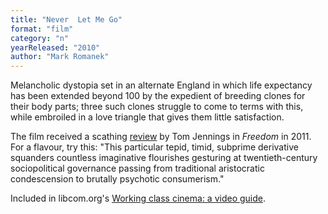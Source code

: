 ```yaml
---
title: "Never  Let Me Go"
format: "film"
category: "n"
yearReleased: "2010"
author: "Mark Romanek"
---
```

 Melancholic dystopia set in an alternate England in which life expectancy has  been extended beyond 100 by the expedient of breeding clones for their body  parts; three such clones struggle to come to terms with this, while embroiled in  a love triangle that gives them little satisfaction.

The film received a scathing <a href="https://libcom.org/article/never-let-me-go-directed-mark-romanek">review</a> by Tom Jennings in <em>Freedom</em> in 2011. For a flavour, try this: "This particular tepid, timid, subprime derivative squanders countless imaginative flourishes gesturing at twentieth-century sociopolitical governance passing from traditional aristocratic condescension to brutally psychotic consumerism."

Included in libcom.org's <a href="https://libcom.org/library/working-class-cinema-video-guide">Working  class cinema: a video guide</a>.
  
